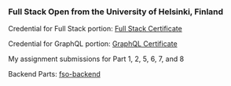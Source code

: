 ### Full Stack Open from the University of Helsinki, Finland

Credential for Full Stack portion: [Full Stack Certificate](https://studies.cs.helsinki.fi/stats/api/certificate/fullstackopen/en/7bf6cd6e35f056aa653410be10aa3a5e)

Credential for GraphQL portion: [GraphQL Certificate](https://studies.cs.helsinki.fi/stats/api/certificate/fs-graphql/en/85460d0498dc7d20de1f0bf18e18b9a4)

My assignment submissions for Part 1, 2, 5, 6, 7, and 8

Backend Parts: [fso-backend](https://github.com/att-ar/fso-backend)
